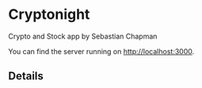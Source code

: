 # Cryptonight

Crypto and Stock app by Sebastian Chapman

You can find the server running on [http://localhost:3000](http://localhost:3000).

## Details
